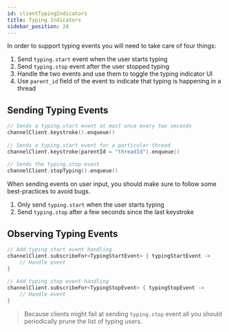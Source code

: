 ```yaml
---
id: clientTypingIndicators
title: Typing Indicators
sidebar_position: 24
---
```


In order to support typing events you will need to take care of four things:
1. Send `typing.start` event  when the user starts typing
2. Send `typing.stop`  event after the user stopped typing
3. Handle the two events and use them to toggle the typing indicator UI
4. Use `parent_id` field of the event to indicate that typing is happening in a thread

## Sending Typing Events

```kotlin
// Sends a typing.start event at most once every two seconds 
channelClient.keystroke().enqueue() 
 
// Sends a typing.start event for a particular thread 
channelClient.keystroke(parentId = "threadId").enqueue() 
 
// Sends the typing.stop event 
channelClient.stopTyping().enqueue()
```

When sending events on user input, you should make sure to follow some best-practices to avoid bugs.

1. Only send `typing.start` when the user starts typing
2. Send `typing.stop` after a few seconds since the last keystroke

## Observing Typing Events

```kotlin
// Add typing start event handling 
channelClient.subscribeFor<TypingStartEvent> { typingStartEvent -> 
    // Handle event 
} 
 
// Add typing stop event handling 
channelClient.subscribeFor<TypingStopEvent> { typingStopEvent -> 
    // Handle event 
}
```

> Because clients might fail at sending `typing.stop` event all you should periodically prune the list of typing users.

